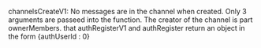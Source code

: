 channelsCreateV1:
No messages are in the channel when created.
Only 3 arguments are passeed into the function.
The creator of the channel is part ownerMembers.
that authRegisterV1 and authRegister return an object in the form {authUserId : 0}
